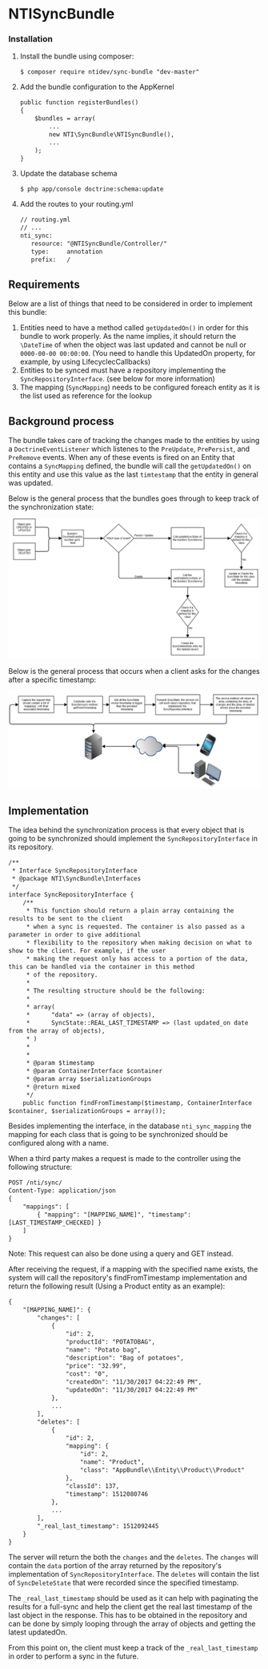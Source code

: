 # NTISyncBundle


### Installation

1. Install the bundle using composer:

    ```
    $ composer require ntidev/sync-bundle "dev-master"
    ```

2. Add the bundle configuration to the AppKernel

    ```
    public function registerBundles()
    {
        $bundles = array(
            ...
            new NTI\SyncBundle\NTISyncBundle(),
            ...
        );
    }
    ```

3. Update the database schema

    ```
    $ php app/console doctrine:schema:update
    ```

4. Add the routes to your routing.yml

    ```
    // routing.yml
    // ...
    nti_sync:
       resource: "@NTISyncBundle/Controller/"
       type:     annotation
       prefix:   /

    ```

## Requirements

Below are a list of things that need to be considered in order to implement this bundle:

1. Entities need to have a method called `getUpdatedOn()` in order for this bundle to work properly. As the name implies, it should return the `\DateTime` of when the object was last updated and cannot be null or `0000-00-00 00:00:00`. (You need to handle this UpdatedOn property, for example, by using LifecyclecCallbacks)
2. Entities to be synced must have a repository implementing the `SyncRepositoryInterface`. (see below for more information)
3. The mapping (`SyncMapping`) needs to be configured foreach entity as it is the list used as reference for the lookup 

## Background process

The bundle takes care of tracking the changes made to the entities by using a `DoctrineEventListener` which listenes to the `PreUpdate`, `PrePersist`, and `PreRemove` events. When any of these events is fired on an Entity that contains a `SyncMapping` defined, the bundle will call the `getUpdatedOn()` on this entity and use this value as the last `timtestamp` that the entity in general was updated.

Below is the general process that the bundles goes through to keep track of the synchronization state:

![Synchronization Process - Server](/Images/SynchronizationProcess-Server.PNG?raw=true "Synchronization State Process on the Server")

Below is the general process that occurs when a client asks for the changes after a specific timestamp:

![Synchronization Process - Client](/Images/SynchronizationProcess-Client.PNG?raw=true "Synchronization Process on the Client")

## Implementation

The idea behind the synchronization process is that every object that is going to be synchronized should implement the `SyncRepositoryInterface` in its repository.

```
/**
 * Interface SyncRepositoryInterface
 * @package NTI\SyncBundle\Interfaces
 */
interface SyncRepositoryInterface {
    /**
     * This function should return a plain array containing the results to be sent to the client
     * when a sync is requested. The container is also passed as a parameter in order to give additional
     * flexibility to the repository when making decision on what to show to the client. For example, if the user
     * making the request only has access to a portion of the data, this can be handled via the container in this method
     * of the repository.
     * 
     * The resulting structure should be the following:
     * 
     * array(
     *      "data" => (array of objects),
     *      SyncState::REAL_LAST_TIMESTAMP => (last updated_on date from the array of objects),
     * )
     *     
     *
     * @param $timestamp
     * @param ContainerInterface $container
     * @param array $serializationGroups
     * @return mixed
     */
    public function findFromTimestamp($timestamp, ContainerInterface $container, $serializationGroups = array());
```

Besides implementing the interface, in the database `nti_sync_mapping` the mapping for each class that is going to be synchronized should be configured along with a name.

When a third party makes a request is made to the controller using the following structure:

```
POST /nti/sync/
Content-Type: application/json
{
    "mappings": [
        { "mapping": "[MAPPING_NAME]", "timestamp": [LAST_TIMESTAMP_CHECKED] }
    ]
}
```
Note: This request can also be done using a query and GET instead.

After receiving the request, if a mapping with the specified name exists, the system will call the repository's findFromTimestamp implementation and return the following result (Using a Product entity as an example):

```
{
    "[MAPPING_NAME]": {
        "changes": [
            {
                "id": 2,
                "productId": "POTATOBAG",
                "name": "Potato bag",
                "description": "Bag of potatoes",
                "price": "32.99",
                "cost": "0",
                "createdOn": "11/30/2017 04:22:49 PM",
                "updatedOn": "11/30/2017 04:22:49 PM"
            },
            ...
        ],
        "deletes": [
            {
                "id": 2,
                "mapping": {
                    "id": 2,
                    "name": "Product",
                    "class": "AppBundle\\Entity\\Product\\Product"
                },
                "classId": 137,
                "timestamp": 1512080746
            },
            ...
        ],
        "_real_last_timestamp": 1512092445
    }
}

```

The server will return the both the `changes` and the `deletes`. The `changes` will contain the `data` portion of the array returned by
the repository's implementation of `SyncRepositoryInterface`. The `deletes` will contain the list of `SyncDeleteState` that were recorded since the 
specified timestamp.

The `_real_last_timestamp` should be used as it can help with paginating the results for a full-sync and help the client
get the real last timestamp of the last object in the response. This has to be obtained in the repository and can be done
by simply looping through the array of objects and getting the latest updatedOn.

From this point on, the client must keep a track of the `_real_last_timestamp` in order to perform a sync in the future. 
